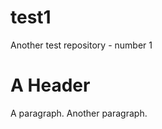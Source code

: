 test1
=====

Another test repository - number 1

A Header
===========

A paragraph.
Another paragraph.
